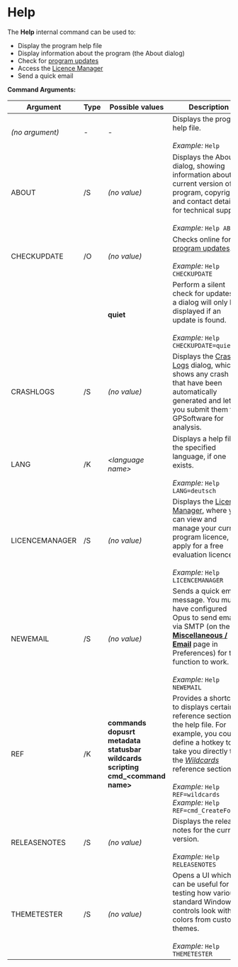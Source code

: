 # Help

The **Help** internal command can be used to:

- Display the program help file
- Display information about the program (the About dialog)
- Check for [program updates](/Manual/additional_functionality/update_checker.md)
- Access the [Licence Manager](/Manual/introduction/installing_and_registering.md)
- Send a quick email

**Command Arguments:** 

| Argument | Type | Possible values | Description |
| --- | --- | --- | --- |
| *(no argument)* | - | - | Displays the program help file.<br /><br />*Example:* `Help` |
| ABOUT | /S | *(no value)* | Displays the About dialog, showing information about the current version of the program, copyright and contact details for technical support.<br /><br />*Example:* `Help ABOUT` |
| CHECKUPDATE | /O | *(no value)* | Checks online for [program updates](/Manual/additional_functionality/update_checker.md).<br /><br />*Example:* `Help CHECKUPDATE` |
|  |  | **quiet** | Perform a silent check for updates - a dialog will only be displayed if an update is found.<br /><br />*Example:* `Help CHECKUPDATE=quiet` |
| CRASHLOGS | /S | *(no value)* | Displays the [Crash Logs](/Manual/additional_functionality/crash_logs.md) dialog, which shows any crash logs that have been automatically generated and lets you submit them to GPSoftware for analysis. |
| LANG | /K | *\<language name\>* | Displays a help file in the specified language, if one exists.<br /><br />*Example:* `Help LANG=deutsch` |
| LICENCEMANAGER | /S | *(no value)* | Displays the [Licence Manager](/Manual/introduction/installing_and_registering.md), where you can view and manage your current program licence, or apply for a free evaluation licence.<br /><br />*Example:* `Help LICENCEMANAGER` |
| NEWEMAIL | /S | *(no value)* | Sends a quick email message. You must have configured Opus to send email via SMTP (on the **[Miscellaneous / Email](/Manual/preferences/preferences_categories/internet/email.md)** page in Preferences) for this function to work.<br /><br />*Example:* `Help NEWEMAIL` |
| REF | /K | **commands  <br />dopusrt  <br />metadata  <br />statusbar  <br />wildcards  <br />scripting  <br />cmd\_\<command name\>** | Provides a shortcut to displays certain reference sections of the help file. For example, you could define a hotkey to take you directly to the *[Wildcards](../../wildcard_reference/RAEDME.md)* reference section.<br /><br />*Example:* `Help REF=wildcards`  <br />*Example:* `Help REF=cmd_CreateFolder` |
| RELEASENOTES | /S | *(no value)* | Displays the release notes for the current version.<br /><br />*Example:* `Help RELEASENOTES` |
| THEMETESTER | /S | *(no value)* | Opens a UI which can be useful for testing how various standard Windows controls look with colors from custom themes.<br /><br />*Example:* `Help THEMETESTER` |


